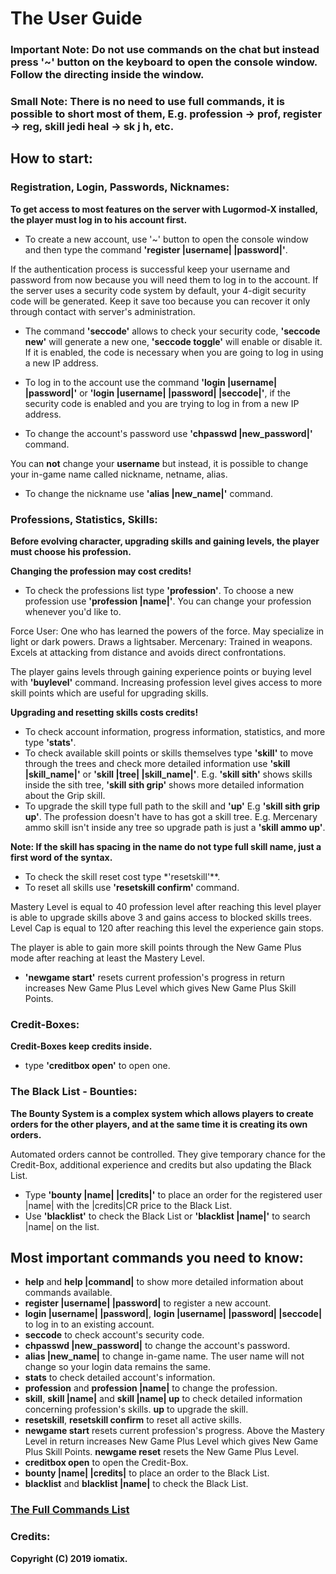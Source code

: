 # The User Guide

### Important Note: Do not use commands on the chat but instead press '~' button on the keyboard to open the console window. Follow the directing inside the window.
### Small Note: There is no need to use full commands, it is possible to short most of them, E.g. profession -> prof, register -> reg, skill jedi heal -> sk j h, etc.

## How to start:

### Registration, Login, Passwords, Nicknames:
**To get access to most features on the server with Lugormod-X installed, the player must log in to his account first.**

- To create a new account, use '~' button to open the console window and then type the command **'register |username| |password|'**.

If the authentication process is successful keep your username and password from now because you will need them to log in to the account.
If the server uses a security code system by default, your 4-digit security code will be generated. Keep it save too because you can recover it only through contact with server's administration.
- The command **'seccode'** allows to check your security code, **'seccode new'** will generate a new one, **'seccode toggle'** will enable or disable it. If it is enabled, the code is necessary when you are going to log in using a new IP address.

- To log in to the account use the command **'login |username| |password|'** or **'login |username| |password| |seccode|'**, if the security code is enabled and you are trying to log in from a new IP address.

- To change the account's password use **'chpasswd |new_password|'** command.

You can **not** change your **username** but instead, it is possible to change your in-game name called nickname, netname, alias.
- To change the nickname use **'alias |new_name|'** command.

### Professions, Statistics, Skills:
**Before evolving character, upgrading skills and gaining levels, the player must choose his profession.**

**Changing the profession may cost credits!**

- To check the professions list type **'profession'**.  To choose a new profession use **'profession |name|'**. You can change your profession whenever you'd like to.

Force User: One who has learned the powers of the force. May specialize in light or dark powers. Draws a lightsaber. 
Mercenary: Trained in weapons. Excels at attacking from distance and avoids direct confrontations.

The player gains levels through gaining experience points or buying level with **'buylevel'** command.
Increasing profession level gives access to more skill points which are useful for upgrading skills.

**Upgrading and resetting skills costs credits!**

- To check account information, progress information, statistics, and more type **'stats'**.
- To check available skill points or skills themselves type **'skill'** to move through the trees and check more detailed information use **'skill |skill_name|'** or **'skill |tree| |skill_name|'**.
E.g. **'skill sith'** shows skills inside the sith tree, **'skill sith grip'** shows more detailed information about the Grip skill.
- To upgrade the skill type full path to the skill and **'up'** E.g **'skill sith grip up'**. 
The profession doesn't have to has got a skill tree. E.g. Mercenary ammo skill isn't inside any tree so upgrade path is just a **'skill ammo up'**.

**Note: If the skill has spacing in the name do not type full skill name, just a first word of the syntax.**

- To check the skill reset cost type *'resetskill'**.
- To reset all skills use **'resetskill confirm'** command.

Mastery Level is equal to 40 profession level after reaching this level player is able to upgrade skills above 3 and gains access to blocked skills trees.
Level Cap is equal to 120 after reaching this level the experience gain stops.

The player is able to gain more skill points through the New Game Plus mode after reaching at least the Mastery Level.
- **'newgame start'** resets current profession's progress in return increases New Game Plus Level which gives New Game Plus Skill Points.

### Credit-Boxes:
**Credit-Boxes keep credits inside.**
- type **'creditbox open'** to open one.

### The Black List - Bounties:
**The Bounty System is a complex system which allows players to create orders for the other players, and at the same time it is creating its own orders.**

Automated orders cannot be controlled. They give temporary chance for the Credit-Box, additional experience and credits but also updating the Black List.

- Type **'bounty |name| |credits|'** to place an order for the registered user |name| with the |credits|CR price to the Black List.
- Use **'blacklist'** to check the Black List or **'blacklist |name|'** to search |name| on the list.

## Most important commands you need to know:
- **help** and **help |command|** to show more detailed information about commands available.
- **register |username| |password|** to register a new account.
- **login |username| |password|**, **login |username| |password| |seccode|** to log in to an existing account.
- **seccode** to check account's security code.
- **chpasswd |new_password|** to change the account's password.
- **alias |new_name|** to change in-game name. The user name will not change so your login data remains the same.
- **stats** to check detailed account's information.
- **profession** and **profession |name|** to change the profession.
- **skill**, **skill |name|** and **skill |name| up** to check detailed information concerning profession's skills. **up** to upgrade the skill.
- **resetskill**, **resetskill confirm** to reset all active skills.
- **newgame start** resets current profession's progress. Above the Mastery Level in return increases New Game Plus Level which gives New Game Plus Skill Points. **newgame reset** resets the New Game Plus Level.
- **creditbox open** to open the Credit-Box.
- **bounty |name| |credits|** to place an order to the Black List.
- **blacklist** and **blacklist |name|** to check the Black List.

### [The Full Commands List](Commands.md)

### Credits:

**Copyright (C) 2019 iomatix.**
